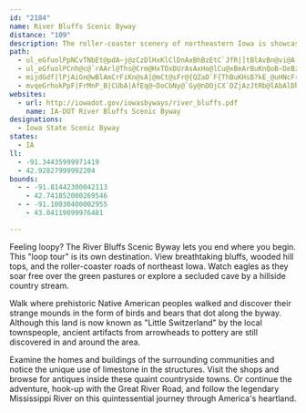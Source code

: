 ```yaml
---
id: "2184"
name: River Bluffs Scenic Byway
distance: "109"
description: The roller-coaster scenery of northeastern Iowa is showcased in this loop tour.
path:
  - ul_eGfuolPpNCvTNbEt@pdA~j@zCzDlHxKlClDnAxBhBzEtC`JfR|]tBlAvBn@vi@A|CFnCPlEv@bNbEzCl@pGPfBLzAh@hAt@r@x@rBvDpLpm@x@pGb@hBt@pClArCrCtExEfDjEpBlGvBpMbBnb@jGrQ~AhCfA|AlAxAlB~AfDlA`GhAlN^pCx@tDpA`DxAjCfBlBrAdAxAr@lC~@xARbCDnC]pFsA~P{FbGsAvCYfD^hCr@xExCvS|OxBjBrBrBbDlEta@ju@rAvArCpAfBNxD[tAYrCErAFnAVdZ|I~Dj@lD?jD_@xCu@fOyEfEgArAQrCIvDh@lBf@
  - ul_eGfuolPCnh@c@`rAArl@Ths@Crm@HxTOxDUrAsAxHo@lCu@xBeArBuKnQoB~DeBzEkJx[oArEo@pDShDI~DHzEh@xGfAtQjAhOBxDS~DeBjMm@vGUhGCni@Lt@aWzByA^yAt@gH|EiBt@}Bn@sBFq[Ru@FyAj@mAbAeAtAy@`Bi@lDIjAwCdjAlBn}AInEe@~EiA`FqFjPy@~E{@xMc@|B_@hAkAtBge@rl@gCfCyCrAkAR{UDkAHmB`@m@\iBxAo@t@gAxBgP`c@gBjGiA`Hi@fGGrDj@pgAMnG}JbpAYpBs@dDkAzCiNtZoCfHy@vCiA|FaIx]iBtEaHrK_AnBs@jCc@zEFnb@?zCi@xD]tAcGfOsBhHsAjI}C~\u@dEoAnD}BpDsC`CsUzLmBjBy@fAe@x@sAzDY~AQpCItGMnDWvCm@tC}@bDuOte@cAdDy@tEmEb}@e@fGi@rCiAtDoBpFqBtEyDlLoAhG_@~EElE^|YTvJRjBZvBlArDrLjSpArCj@dBR~@lAlINnCCfFc@zLB`WHpOC`MQrAeHtUwBxe@[pM_@xB{A`EgH`QcMv[hh@re@|@~BNjABfBShPoARYPe@d@_@n@gAfJ[bBgAlDu@bBy@rAmBxBiOdOsE|EeAdBs@xAeArDeD|PqB`JkB~DuDnFk@rAq@xBc@nCGlENfVO`XDhFcApeAStJe@`GyChTe@lGe@p^@dDd@`Ex@nDfD~J`@nCRpBHlDDd]OxBu@rDgAzBcBnBeCrAoC^cD]aPeDoFuA}AQsB?{AJuLrC_AJgCIeHoAuDc@qh@y@u@BgBXuAd@u@f@aA|@_CvCi@~Au@|C}A|Mu@xDgB`H{@zBmB|DmLvRmB~Da@lAk@nDKdCSld@O~Bi@~Cc@zAeArBwAxAyExBw@j@mArAg@r@o@|Ac@rAk@fEM`KUjSXlRXnE~@zDx@pBp@lA~HjJh@t@h@fAx@lCbFnVn@rEbAbOb@lHf@nRR~Ch@xClA`Gn@lBhB`Ef@xAn@xCVzC\fSp^eCr@D~Ar@~@bAh@lAbCzHr@lAx@l@t@\bCl@bBPvAYx@i@xEgHr@s@dAg@rAQdrAS~C?rAJjAr@p@v@j@zAPvA@rCO~b@HtAb@vBx@lAz@l@bAXxgARztA|Ad\Cts@GrFK|AJrCz@?nz@`\WrRBbk@Q`bBFf`Bh@xc@CvFi@lD_Af\sNlAe@rD_AjGm@jOaAjLi@lDAdb@f@jcAp@|i@Qfe@x@l[jAdBRfB^d\zKrE|@bJZjBAlFe@hCk@fD_A~MuGpRaKpDsAp@MCu\WkUds@y@?qa@HmC^eDbAaDh@_ApAgBfBmAlBq@n@GnBIbz@hAfAOzAg@lBqAp@y@pR_\vBoEd@wA^yB\eDJ}CVwiACob@FcWF_LJgBLy@d@kBd@eAr@gAlB{AvHkDbB{A~@kA|AuCtF_OzDaJh@aBt@_D~@oGlAoNxDcg@BuAI_DmE{x@c@uCs@aC_CeFoEuHcBeEWmAcOynAq@uBe@_Ai@m@oAeAsB_AkIyCeC{ByAkD{CgLcHcYm@oEmIwx@yAcMo@eIDgENqCvEa\TwBDyAGiCWoBi@aCuOuc@c@wBQgBCkADyAlCsd@kOiCsA]sAm@_BcAmEoDuCmDwBgD}@y@\_CImHNuDxDyh@XsAb@qAfGuJn@yAd@_BXaDIsD_AsM_@cDaE_Qa@uCJqBlEk[JmB\iKb@yCfHeXd@iC|CwZh@}DX}A~@iCXi@tAgBdIsJn@gAvEiL~@_EXgEd@iNpLmpAb@{HjAk^pCgq@XsCrA{ElIgLbDgFlAgFFuB?yJK{s@FiE`@eClBqEdA{AvAkAtAo@rBc@fh@YhEq@jBm@vCgBlDqD|JcLtCaCtDaBbIcBaE_b@sDe]`PDdBQjAe@rA{@x@}@lAoB`A{CbBwLXaDDoDFmJCiu@BsBZmDn@yClB_EhFoIrFgKf@uAd@}BRsBh@yhAReDZaCdAgE`AgCjR}a@x@aCrB{Hz@kFLgC?aBe@mMCgBHeDj@iFfAqEn@cB~@cBlBiCtWoUvByCrAwCrBqKxFc\`WinAeIyIwCsCkAy@iCqAuAg@qDq@wW{BcDs@y@e@oCsBsBkCyAmCqFqLcDyDcBkAuDyAuVgHkCmAaD_CiCiDmTq_@}AcE{@iEe@uEmAie@o@iFi@kCyAsDwBuDcEmGsBeEuAyDkI_Yy@aCiA_CcCgDiB}AwE}Bu_@sG}BWoHqBeBu@oEwCkYqWaCgB
  - mijdGdf|lPjAiGn@wBlAmCrFiKn@sA|@mCt@sFr@{QZaD`F{ThBuKHsB?kE_@uHNcFr@}C~@aD|A_CdCoBbOwHrG{DnFsEdH_HlFiEdD_EbDuGbDmIlAaCvAqBxAgAlAq@lAYjCShFEjBSbDkAhAs@hBmBda@gp@nBuAfDeAtv@nDvCG`BYnBy@xByAnB_BpB{CZy@|@kDz@oG?qEUcJHsCZeDb@mCfA_EhWok@jAoEv@_FZsED_[R_G|BeUtCeQf@{BhAaDnAmC`BkCdEgFlEeCzLyDpFcCrCwAxR{KlB_ChAmBt@yBh@aCVyE\gh@v@aL|Jwq@rC_RjHii@|CwPpDgOtA_EzAyC|DsF|AiCp@}AZeBPwBEsBYcDcBuGgCaMUkBI}@BcBb@aBj@mArAcAt@MnIFhAMxCeArDaB`Cs@`LaArCF{CqSu@qCmGoKqFaOuBgCsByAcBy@uKsCiBw@uAeAgB}AiAcBeMwWq@oBm@eC_AoGaF}g@iCyUi@_DiAqCsAoC{@eAwAsA{A_Am]aNiEoB_Aw@sA{Bo@iBYcBSqB?mBHeBlDk\HoECwAQsBsBgKwAsG{@oBs@_A{@s@}Aq@wDgAsCkAiA{@oBwBeh@kw@yU}]_DsFmFcO_Oyb@sBmKeAuHwQglAyBaO_@gEQmF]k]I{UNgDb@yDhAgDl@yAjBuC~LuLxBqChAeC|Iu\~Owd@zDsJxDgEtCgBpEaD~BkAnCeCfAuAlB}C~@sBhBiGzGkYTmBhAgFxAeFlAmD~AqD~_@}p@hAoDb@sDDkBE_CSaDsF_e@o@aDs@}AgBeB}HoCmCeBgEiEy@qAa@mA_@sC_@qEUcE@kBH_CbCa]wHf@gGDa~@IcEv@sU|J
  - mvqeGrhokPpF|FrMnP_B|CUbA|AfEq@~DoCbNy@`Gy@nDOjCX`DZjAzJtRb@lAbAlDhA~HqIhj@YlED~BH~@lA~DjAnCpBlD`A~B^~Af@`E^~H`@lClArF~CtJVdBXnJt@tMOlAcAlAjCrMz@hHzAxRxKjaBzArZtCj_AdNtzBnAhQ|Dr]bDbXhCtV^`HVrN~Bf}@lh@JxCKnCe@zEyArFuCbPaNfHxQxEtIjPhVvBrDhCzFpFbNnArBfUh]dRpUbEnElSlLrElDxOfKhDzAvBJ`LUz\N|DjA~BtAlC|@tCZxHU`IKja@fGvHj@|DC|C^~Ad@vBfArW`RxGlF|LlInDlBfEp@tBFfa@V
websites:
  - url: http://iowadot.gov/iowasbyways/river_bluffs.pdf
    name: IA-DOT River Bluffs Scenic Byway
designations:
  - Iowa State Scenic Byway
states:
  - IA
ll:
  - -91.34435999971419
  - 42.92827999992204
bounds:
  - - -91.81442300042113
    - 42.741852000269546
  - - -91.10030400002955
    - 43.04119099976481

---
```


Feeling loopy? The River Bluffs Scenic Byway lets you end where you begin. This "loop tour" is its own destination. View breathtaking bluffs, wooded hill tops, and the roller-coaster roads of northeast Iowa. Watch eagles as they soar free over the green pastures or explore a secluded cave by a hillside country stream.

Walk where prehistoric Native American peoples walked and discover their strange mounds in the form of birds and bears that dot along the byway. Although this land is now known as "Little Switzerland" by the local townspeople, ancient artifacts from arrowheads to pottery are still discovered in and around the area. 

Examine the homes and buildings of the surrounding communities and notice the unique use of limestone in the structures. Visit the shops and browse for antiques inside these quaint countryside towns. Or continue the adventure, hook-up with the Great River Road, and follow the legendary Mississippi River on this quintessential journey through America's heartland.

